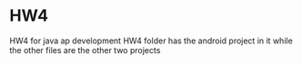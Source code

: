 # HW4
HW4 for java ap development
HW4 folder has the android project in it while the other files are the other two projects
